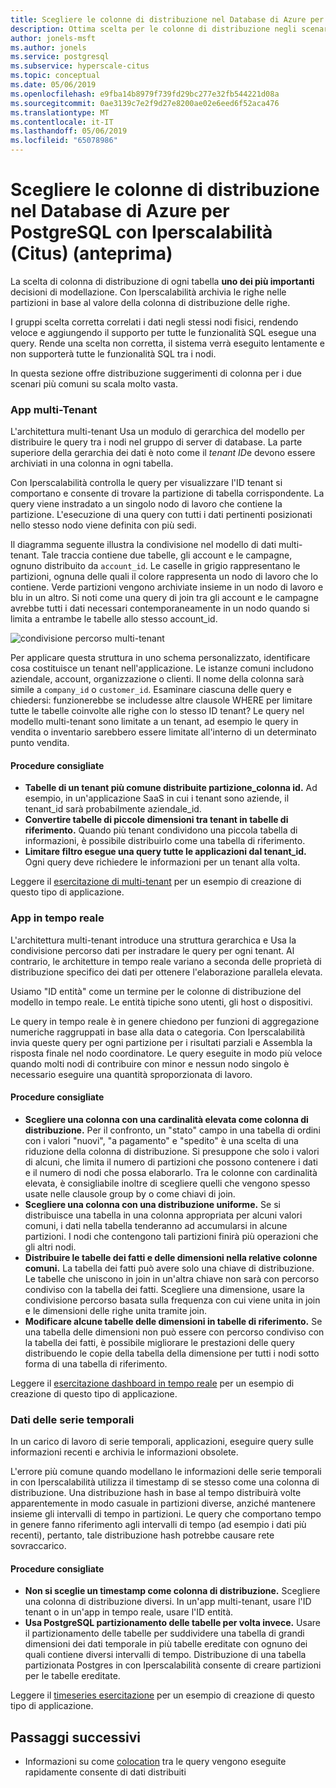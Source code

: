 ```yaml
---
title: Scegliere le colonne di distribuzione nel Database di Azure per PostgreSQL con Iperscalabilità (Citus) (anteprima)
description: Ottima scelta per le colonne di distribuzione negli scenari più comuni su scala molto vasta
author: jonels-msft
ms.author: jonels
ms.service: postgresql
ms.subservice: hyperscale-citus
ms.topic: conceptual
ms.date: 05/06/2019
ms.openlocfilehash: e9fba14b8979f739fd29bc277e32fb544221d08a
ms.sourcegitcommit: 0ae3139c7e2f9d27e8200ae02e6eed6f52aca476
ms.translationtype: MT
ms.contentlocale: it-IT
ms.lasthandoff: 05/06/2019
ms.locfileid: "65078986"
---
```

# <a name="choose-distribution-columns-in-azure-database-for-postgresql--hyperscale-citus-preview"></a>Scegliere le colonne di distribuzione nel Database di Azure per PostgreSQL con Iperscalabilità (Citus) (anteprima)

La scelta di colonna di distribuzione di ogni tabella **uno dei più importanti** decisioni di modellazione. Con Iperscalabilità archivia le righe nelle partizioni in base al valore della colonna di distribuzione delle righe.

I gruppi scelta corretta correlati i dati negli stessi nodi fisici, rendendo veloce e aggiungendo il supporto per tutte le funzionalità SQL esegue una query. Rende una scelta non corretta, il sistema verrà eseguito lentamente e non supporterà tutte le funzionalità SQL tra i nodi.

In questa sezione offre distribuzione suggerimenti di colonna per i due scenari più comuni su scala molto vasta.

### <a name="multi-tenant-apps"></a>App multi-Tenant

L'architettura multi-tenant Usa un modulo di gerarchica del modello per distribuire le query tra i nodi nel gruppo di server di database.  La parte superiore della gerarchia dei dati è noto come il *tenant ID*e devono essere archiviati in una colonna in ogni tabella.

Con Iperscalabilità controlla le query per visualizzare l'ID tenant si comportano e consente di trovare la partizione di tabella corrispondente. La query viene instradato a un singolo nodo di lavoro che contiene la partizione. L'esecuzione di una query con tutti i dati pertinenti posizionati nello stesso nodo viene definita con più sedi.

Il diagramma seguente illustra la condivisione nel modello di dati multi-tenant. Tale traccia contiene due tabelle, gli account e le campagne, ognuno distribuito da `account_id`. Le caselle in grigio rappresentano le partizioni, ognuna delle quali il colore rappresenta un nodo di lavoro che lo contiene. Verde partizioni vengono archiviate insieme in un nodo di lavoro e blu in un altro. Si noti come una query di join tra gli account e le campagne avrebbe tutti i dati necessari contemporaneamente in un nodo quando si limita a entrambe le tabelle allo stesso account\_id.

![condivisione percorso multi-tenant](media/concepts-hyperscale-choosing-distribution-column/multi-tenant-colocation.png)

Per applicare questa struttura in uno schema personalizzato, identificare cosa costituisce un tenant nell'applicazione. Le istanze comuni includono aziendale, account, organizzazione o clienti. Il nome della colonna sarà simile a `company_id` o `customer_id`. Esaminare ciascuna delle query e chiedersi: funzionerebbe se includesse altre clausole WHERE per limitare tutte le tabelle coinvolte alle righe con lo stesso ID tenant?
Le query nel modello multi-tenant sono limitate a un tenant, ad esempio le query in vendita o inventario sarebbero essere limitate all'interno di un determinato punto vendita.

#### <a name="best-practices"></a>Procedure consigliate

-   **Tabelle di un tenant più comune distribuite partizione\_colonna id.** Ad esempio, in un'applicazione SaaS in cui i tenant sono aziende, il tenant\_id sarà probabilmente aziendale\_id.
-   **Convertire tabelle di piccole dimensioni tra tenant in tabelle di riferimento.** Quando più tenant condividono una piccola tabella di informazioni, è possibile distribuirlo come una tabella di riferimento.
-   **Limitare filtro esegue una query tutte le applicazioni dal tenant\_id.** Ogni query deve richiedere le informazioni per un tenant alla volta.

Leggere il [esercitazione di multi-tenant](./tutorial-design-database-hyperscale-multi-tenant.md) per un esempio di creazione di questo tipo di applicazione.

### <a name="real-time-apps"></a>App in tempo reale

L'architettura multi-tenant introduce una struttura gerarchica e Usa la condivisione percorso dati per instradare le query per ogni tenant. Al contrario, le architetture in tempo reale variano a seconda delle proprietà di distribuzione specifico dei dati per ottenere l'elaborazione parallela elevata.

Usiamo "ID entità" come un termine per le colonne di distribuzione del modello in tempo reale. Le entità tipiche sono utenti, gli host o dispositivi.

Le query in tempo reale è in genere chiedono per funzioni di aggregazione numeriche raggruppati in base alla data o categoria. Con Iperscalabilità invia queste query per ogni partizione per i risultati parziali e Assembla la risposta finale nel nodo coordinatore. Le query eseguite in modo più veloce quando molti nodi di contribuire con minor e nessun nodo singolo è necessario eseguire una quantità sproporzionata di lavoro.

#### <a name="best-practices"></a>Procedure consigliate

-   **Scegliere una colonna con una cardinalità elevata come colonna di distribuzione.** Per il confronto, un \"stato\" campo in una tabella di ordini con i valori "nuovi", "a pagamento" e "spedito" è una scelta di una riduzione della colonna di distribuzione. Si presuppone che solo i valori di alcuni, che limita il numero di partizioni che possono contenere i dati e il numero di nodi che possa elaborarlo. Tra le colonne con cardinalità elevata, è consigliabile inoltre di scegliere quelli che vengono spesso usate nelle clausole group by o come chiavi di join.
-   **Scegliere una colonna con una distribuzione uniforme.** Se si distribuisce una tabella in una colonna appropriata per alcuni valori comuni, i dati nella tabella tenderanno ad accumularsi in alcune partizioni. I nodi che contengono tali partizioni finirà più operazioni che gli altri nodi.
-   **Distribuire le tabelle dei fatti e delle dimensioni nella relative colonne comuni.**
    La tabella dei fatti può avere solo una chiave di distribuzione. Le tabelle che uniscono in join in un'altra chiave non sarà con percorso condiviso con la tabella dei fatti. Scegliere una dimensione, usare la condivisione percorso basata sulla frequenza con cui viene unita in join e le dimensioni delle righe unita tramite join.
-   **Modificare alcune tabelle delle dimensioni in tabelle di riferimento.** Se una tabella delle dimensioni non può essere con percorso condiviso con la tabella dei fatti, è possibile migliorare le prestazioni delle query distribuendo le copie della tabella della dimensione per tutti i nodi sotto forma di una tabella di riferimento.

Leggere il [esercitazione dashboard in tempo reale](./tutorial-design-database-hyperscale-realtime.md) per un esempio di creazione di questo tipo di applicazione.

### <a name="timeseries-data"></a>Dati delle serie temporali

In un carico di lavoro di serie temporali, applicazioni, eseguire query sulle informazioni recenti e archivia le informazioni obsolete.

L'errore più comune quando modellano le informazioni delle serie temporali in con Iperscalabilità utilizza il timestamp di se stesso come una colonna di distribuzione. Una distribuzione hash in base al tempo distribuirà volte apparentemente in modo casuale in partizioni diverse, anziché mantenere insieme gli intervalli di tempo in partizioni. Le query che comportano tempo in genere fanno riferimento agli intervalli di tempo (ad esempio i dati più recenti), pertanto, tale distribuzione hash potrebbe causare rete sovraccarico.

#### <a name="best-practices"></a>Procedure consigliate

-   **Non si sceglie un timestamp come colonna di distribuzione.** Scegliere una colonna di distribuzione diversi. In un'app multi-tenant, usare l'ID tenant o in un'app in tempo reale, usare l'ID entità.
-   **Usa PostgreSQL partizionamento delle tabelle per volta invece.** Usare il partizionamento delle tabelle per suddividere una tabella di grandi dimensioni dei dati temporale in più tabelle ereditate con ognuno dei quali contiene diversi intervalli di tempo.  Distribuzione di una tabella partizionata Postgres in con Iperscalabilità consente di creare partizioni per le tabelle ereditate.

Leggere il [timeseries esercitazione](https://aka.ms/hyperscale-tutorial-timeseries) per un esempio di creazione di questo tipo di applicazione.

## <a name="next-steps"></a>Passaggi successivi
- Informazioni su come [colocation](concepts-hyperscale-colocation.md) tra le query vengono eseguite rapidamente consente di dati distribuiti
